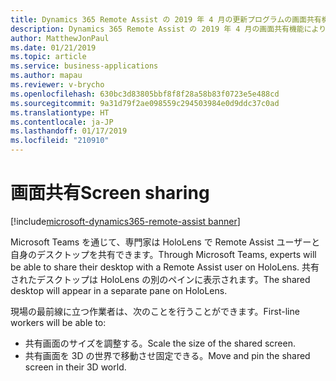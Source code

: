 ```yaml
---
title: Dynamics 365 Remote Assist の 2019 年 4 月の更新プログラムの画面共有機能
description: Dynamics 365 Remote Assist の 2019 年 4 月の画面共有機能により、専門家は Remote Assist ユーザーと画面を共有できます。
author: MatthewJonPaul
ms.date: 01/21/2019
ms.topic: article
ms.service: business-applications
ms.author: mapau
ms.reviewer: v-brycho
ms.openlocfilehash: 630bc3d83805bbf8f8f28a58b83f0723e5e488cd
ms.sourcegitcommit: 9a31d79f2ae098559c294503984e0d9ddc37c0ad
ms.translationtype: HT
ms.contentlocale: ja-JP
ms.lasthandoff: 01/17/2019
ms.locfileid: "210910"
---
```

# <a name="screen-sharing"></a><span data-ttu-id="c0953-103">画面共有</span><span class="sxs-lookup"><span data-stu-id="c0953-103">Screen sharing</span></span>
[!include[microsoft-dynamics365-remote-assist banner](../../includes/microsoft-dynamics365-remote-assist.md)]

<span data-ttu-id="c0953-104">Microsoft Teams を通じて、専門家は HoloLens で Remote Assist ユーザーと自身のデスクトップを共有できます。</span><span class="sxs-lookup"><span data-stu-id="c0953-104">Through Microsoft Teams, experts will be able to share their desktop with a Remote Assist user on HoloLens.</span></span> <span data-ttu-id="c0953-105">共有されたデスクトップは HoloLens の別のペインに表示されます。</span><span class="sxs-lookup"><span data-stu-id="c0953-105">The shared desktop will appear in a separate pane on HoloLens.</span></span> 

<span data-ttu-id="c0953-106">現場の最前線に立つ作業者は、次のことを行うことができます。</span><span class="sxs-lookup"><span data-stu-id="c0953-106">First-line workers will be able to:</span></span>

- <span data-ttu-id="c0953-107">共有画面のサイズを調整する。</span><span class="sxs-lookup"><span data-stu-id="c0953-107">Scale the size of the shared screen.</span></span>
- <span data-ttu-id="c0953-108">共有画面を 3D の世界で移動させ固定できる。</span><span class="sxs-lookup"><span data-stu-id="c0953-108">Move and pin the shared screen in their 3D world.</span></span>
